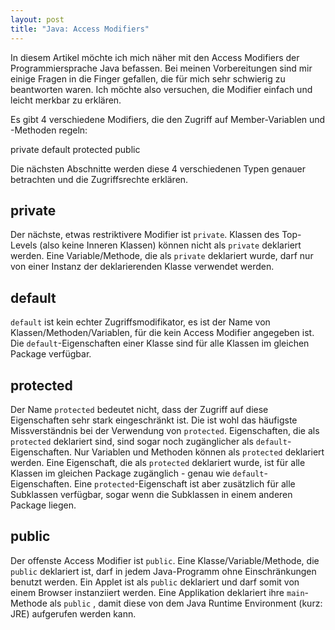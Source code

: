 ```yaml
---
layout: post
title: "Java: Access Modifiers"
---
```

In diesem Artikel möchte ich mich näher mit den Access Modifiers der Programmiersprache Java befassen. Bei meinen Vorbereitungen sind mir einige Fragen in die Finger gefallen, die für mich sehr schwierig zu beantworten waren. Ich möchte also versuchen, die Modifier einfach und leicht merkbar zu erklären.

Es gibt 4 verschiedene Modifiers, die den Zugriff auf Member-Variablen und -Methoden regeln:

private
default
protected
public

Die nächsten Abschnitte werden diese 4 verschiedenen Typen genauer betrachten und die Zugriffsrechte erklären.

private
-------

Der nächste, etwas restriktivere Modifier ist `private`. Klassen des Top-Levels (also keine Inneren Klassen) können nicht als `private` deklariert werden. Eine Variable/Methode, die als `private` deklariert wurde, darf nur von einer Instanz der deklarierenden Klasse verwendet werden.

default
-------

`default` ist kein echter Zugriffsmodifikator, es ist der Name von Klassen/Methoden/Variablen, für die kein Access Modifier angegeben ist. Die `default`-Eigenschaften einer Klasse sind für alle Klassen im gleichen Package verfügbar.

protected
---------

Der Name `protected` bedeutet nicht, dass der Zugriff auf diese Eigenschaften sehr stark eingeschränkt ist. Die ist wohl das häufigste Missverständnis bei der Verwendung von `protected`. Eigenschaften, die als `protected` deklariert sind, sind sogar noch zugänglicher als `default`-Eigenschaften. Nur Variablen und Methoden können als `protected` deklariert werden. Eine Eigenschaft, die als `protected` deklariert wurde, ist für alle Klassen im gleichen Package zugänglich - genau wie `default`-Eigenschaften. Eine `protected`-Eigenschaft ist aber zusätzlich für alle Subklassen verfügbar, sogar wenn die Subklassen in einem anderen Package liegen.

public
------

Der offenste Access Modifier ist `public`. Eine Klasse/Variable/Methode, die `public` deklariert ist, darf in jedem Java-Programm ohne Einschränkungen benutzt werden. Ein Applet ist als `public` deklariert und darf somit von einem Browser instanziiert werden. Eine Applikation deklariert ihre `main`-Methode als `public` , damit diese von dem Java Runtime Environment (kurz: JRE) aufgerufen werden kann.
